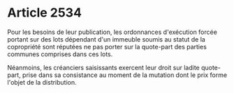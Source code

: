 # Article 2534

Pour les besoins de leur publication, les ordonnances d'exécution forcée portant sur des lots dépendant d'un immeuble soumis au statut de la copropriété sont réputées ne pas porter sur la quote-part des parties communes comprises dans ces lots.

Néanmoins, les créanciers saisissants exercent leur droit sur ladite quote-part, prise dans sa consistance au moment de la mutation dont le prix forme l'objet de la distribution.
